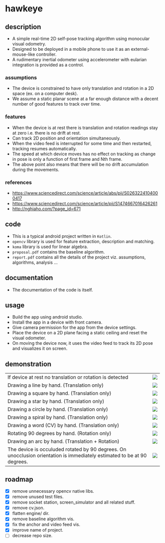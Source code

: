 # hawkeye

## description
- A simple real-time 2D self-pose tracking algorithm using monocular visual odometry.
- Designed to be deployed in a mobile phone to use it as an external-mouse-like controller.
- A rudimentary inertial odometer using accelerometer with eularian integration is provided as a control.

### assumptions
- The device is constrained to have only translation and rotation in a 2D space (ex. on a computer desk).
- We assume a static planar scene at a far enough distance with a decent number of good features to track over time.

### features
- When the device is at rest there is translation and rotation readings stay at zero i.e. there is no drift at rest.
- Can track 2D position and orientation simultaneously.
- When the video feed is interrupted for some time and then restarted, tracking resumes automatically.
- The speed at which device moves has no effect on tracking as change in pose is only a function of first frame and Nth frame.
- The above point also means that there will be no drift accumulation during the movements.

### references
- <https://www.sciencedirect.com/science/article/abs/pii/S0263224104000417>
- <https://www.sciencedirect.com/science/article/pii/S1474667016426261>
- <http://nghiaho.com/?page_id=671>

## code
- This is a typical android project written in `Kotlin`.
- `opencv` library is used for feature extraction, description and matching.
- `koma` library is used for linear algebra.
- `proposal.pdf` contains the baseline algorithm.
- `report.pdf` contains all the details of the project viz. assumptions, algorithms, analysis ...

## documentation
- The documentation of the code is itself.

## usage
- Build the app using android studio.
- Install the app in a device with front camera.
- Give camera permission for the app from the device settings.
- Place the device on a 2D plane facing a static ceiling and reset the visual odometer.
- On moving the device now, it uses the video feed to track its 2D pose and visualizes it on screen.

## demonstration
| | |
| --- | --- |
| If device at rest no translation or rotation is detected | ![](./github/at-rest.gif) |
| Drawing a line by hand. (Translation only) | ![](./github/line.gif) |
| Drawing a square by hand. (Translation only) | ![](./github/square.gif) |
| Drawing a star by hand. (Translation only) | ![](./github/star.gif) |
| Drawing a circle by hand. (Translation only) | ![](./github/circle.gif) |
| Drawing a spiral by hand. (Translation only) | ![](./github/spiral.gif) |
| Drawing a word (CV) by hand. (Translation only) | ![](./github/cv.gif) |
| Rotating 90 degrees by hand. (Rotation only) | ![](./github/90-rot.gif) |
| Drawing an arc by hand. (Translation + Rotation) | ![](./github/arc.gif) |
| The device is occuluded rotated by 90 degrees. On unocclusion orientation is immediately estimated to be at 90 degrees. | ![](./github/occlusion.gif) |

## roadmap
- [x] remove unnecessary opencv native libs.
- [x] remove unused test files.
- [x] remove socket station, screen\_simulator and all related stuff.
- [x] remove cv.json.
- [x] flatten engine/ dir.
- [x] remove baseline algorithm vis.
- [x] fix the anchor and video feed vis.
- [x] improve name of project.
- [ ] decrease repo size.
